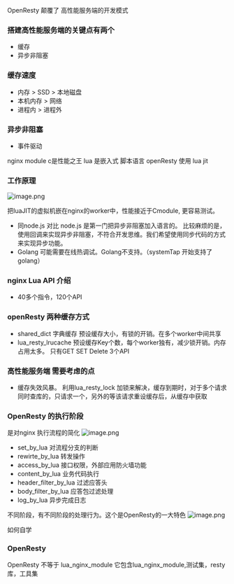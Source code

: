 OpenResty 颠覆了 高性能服务端的开发模式

### 搭建高性能服务端的关键点有两个
- 缓存
- 异步非阻塞

### 缓存速度
- 内存 > SSD > 本地磁盘
- 本机内存 > 网络
- 进程内 > 进程外

### 异步非阻塞
- 事件驱动

nginx module c是性能之王
lua 是嵌入式 脚本语言
openResty 使用 lua jit

### 工作原理
![image.png](https://upload-images.jianshu.io/upload_images/5261067-ba9d29f5cc62d570.png?imageMogr2/auto-orient/strip%7CimageView2/2/w/1240)

把luaJIT的虚拟机嵌在nginx的worker中，性能接近于Cmodule, 更容易测试。

- 同node.js 对比
node.js 是第一门把异步非阻塞加入语言的。
比较麻烦的是，使用回调来实现异步非阻塞，不符合开发思维。我们希望使用同步代码的方式来实现异步功能。
- Golang
可能需要在线热调试。Golang不支持。（systemTap 开始支持了golang）


### nginx Lua API 介绍
- 40多个指令，120个API 


### openResty 两种缓存方式
- shared_dict  字典缓存
预设缓存大小，有锁的开销。在多个worker中间共享
- lua_resty_lrucache
预设缓存Key个数，每个worker独有，减少锁开销。内存占用太多。
只有GET SET Delete 3个API


### 高性能服务端 需要考虑的点
- 缓存失效风暴。
利用lua_resty_lock 加锁来解决，缓存到期时，对于多个请求同时查库的，只请求一个，另外的等该请求重设缓存后，从缓存中获取


###  OpenResty 的执行阶段 
是对nginx 执行流程的简化
![image.png](https://upload-images.jianshu.io/upload_images/5261067-ac453296770bc788.png?imageMogr2/auto-orient/strip%7CimageView2/2/w/1240)

- set_by_lua
对流程分支的判断
- rewirte_by_lua 
转发操作
- access_by_lua
接口权限，外部应用防火墙功能
- content_by_lua
业务代码执行
- header_filter_by_lua
过滤应答头
- body_filter_by_lua
应答包过滤处理
- log_by_lua
异步完成日志

不同阶段，有不同阶段的处理行为。这个是OpenResty的一大特色
![image.png](https://upload-images.jianshu.io/upload_images/5261067-0b0bf57dbaa3e54e.png?imageMogr2/auto-orient/strip%7CimageView2/2/w/1240)

如何自学

### OpenResty 

OpenResty 不等于 lua_nginx_module
它包含lua_nginx_module,测试集，resty库，工具集




